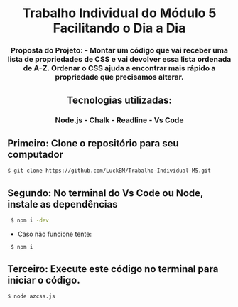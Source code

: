 
<h1 align="center"> Trabalho Individual do Módulo 5
Facilitando o Dia a Dia </h1>

<h3 align="center"> Proposta do Projeto:
- Montar um código que vai receber uma lista de propriedades de CSS e vai devolver essa lista ordenada de A-Z. Ordenar o CSS ajuda a encontrar mais rápido a propriedade que precisamos alterar. </h3>


<h2 align="center"> Tecnologias utilizadas: </h2>

<h3 align="center"> Node.js - Chalk - Readline - Vs Code <h3>
  
  
  <h2> Primeiro: Clone o repositório para seu computador </h2>
  
  ```sh
  $ git clone https://github.com/LuckBM/Trabalho-Individual-M5.git
  ```
  
<h2> Segundo: No terminal do Vs Code ou Node, instale as dependências</h2>

```sh
 $ npm i -dev
```

- Caso não funcione tente:

```sh
 $ npm i
```
  
  
  <h2> Terceiro: Execute este código no terminal para iniciar o código.</h2>
  
  ```sh
$ node azcss.js
```
  

  
